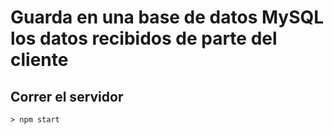 # Guarda en una base de datos MySQL los datos recibidos de parte del cliente

## Correr el servidor
`> npm start`
